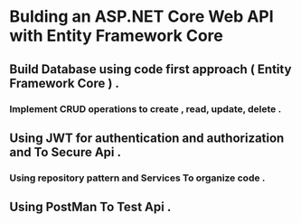 # Bulding an ASP.NET Core Web API with Entity Framework Core 

## Build Database using code first approach ( Entity Framework Core ) . 

### Implement CRUD operations to create , read, update, delete . 

##  Using JWT for authentication and authorization and To Secure Api . 

### Using repository pattern and Services To organize code . 

## Using PostMan To Test Api  . 








